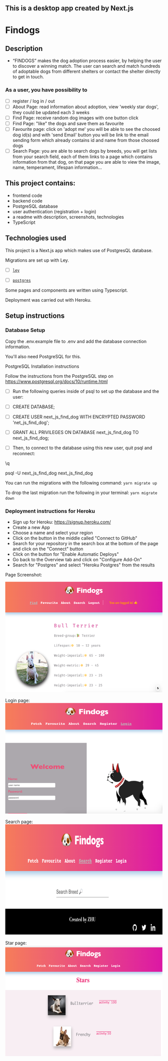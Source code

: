 ## This is a desktop app created by Next.js

# Findogs

## Description

- “FINDOGS” makes the dog adoption process easier, by helping the user to discover a winning match. The user can search and match hundreds of adoptable dogs from different shelters or contact the shelter directly to get in touch.

### As a user, you have possibility to

- [ ] register / log in / out
- [ ] About Page: read information about adoption, view 'weekly star dogs', they could be updated each 3 weeks
- [ ] Find Page: receive random dog images with one button click
- [ ] Find Page: "like" the dogs and save them as favourite
- [ ] Favourite page: click on 'adopt me' you will be able to see the choosed dog id(s) and with 'send Email' button you will be link to the email sending form which already contains id and name from those choosed dogs
- [ ] Search Page: you are able to search dogs by breeds, you will get lists from your search field, each of them links to a page which contains information from that dog, on that page you are able to view the image, name, temperament, lifespan information...

## This project contains:

- frontend code
- backend code
- PostgreSQL database
- user authentication (registration + login)
- a readme with description, screenshots, technologies
- TypeScript

## Technologies used

This project is a Next.js app which makes use of PostgresQL database.

Migrations are set up with Ley.

- [ ] [`ley`](https://github.com/lukeed/ley)

- [ ] [`postgres`](https://www.npmjs.com/package/postgres)

Some pages and components are written using Typescript.

Deployment was carried out with Heroku.

## Setup instructions

### Database Setup

Copy the .env.example file to .env and add the database connection information.

You'll also need PostgreSQL for this.

PostgreSQL Installation instructions

Follow the instructions from the PostgreSQL step on https://www.postgresql.org/docs/10/runtime.html

- [ ] Run the following queries inside of psql to set up the database and the user:

- [ ] CREATE DATABASE;

- [ ] CREATE USER next_js_find_dog WITH ENCRYPTED PASSWORD 'net_js_find_dog';

- [ ] GRANT ALL PRIVILEGES ON DATABASE next_js_find_dog TO next_js_find_dog;

- [ ] Then, to connect to the database using this new user, quit psql and reconnect:

\q

psql -U next_js_find_dog next_js_find_dog

You can run the migrations with the following command:
`yarn migrate up`

To drop the last migration run the following in your terminal:
`yarn migrate down`

### Deployment instructions for Heroku

- Sign up for Heroku: https://signup.heroku.com/
- Create a new App
- Choose a name and select your region
- Click on the button in the middle called "Connect to GitHub"
- Search for your repository in the search box at the bottom of the page and click on the "Connect" button
- Click on the button for "Enable Automatic Deploys"
- Go back to the Overview tab and click on "Configure Add-On"
- Search for "Postgres" and select "Heroku Postgres" from the results

Page Screenshot:

<img src="/public/findogs.png" width="500" height="350">

Login page:
<img src="/public/findogs-login.png" width="500" height="350">

Search page:
<img src="/public/findogs-search.png" width="500" height="350">

Star page:
<img src="/public/findogs-star.png" width="500" height="350">

